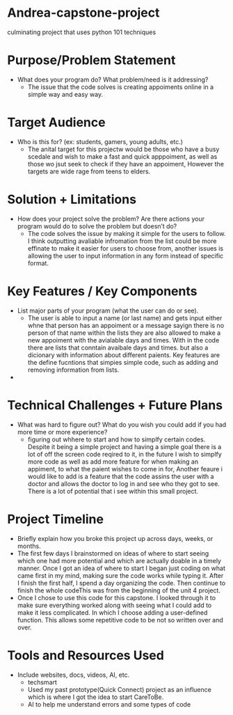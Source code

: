 # Andrea-capstone-project
culminating project that uses python 101 techniques
# Purpose/Problem Statement
- What does your program do? What problem/need is it addressing?
  - The issue that the code solves is creating appoiments online in a simple way and easy way. 
  
# Target Audience
- Who is this for? (ex: students, gamers, young adults, etc.)
  - The anital target for this projectw would be those who have a busy scedale and wish to make a fast and quick apppoiment, as well as those wo jsut seek to check if they
   have an appoiment, However the targets are wide rage from teens to elders. 
  
# Solution + Limitations
- How does your project solve the problem? Are there actions your program would do to solve the problem but doesn’t do?
  - The code solves the issue by making it simple for the users to follow. I think outputting avaliable infromation from the list could be more effinate to make it easier
    for users to choose from, another issues is allowing the user to input information in any form instead of specific format. 
  
# Key Features / Key Components
 - List major parts of your program (what the user can do or see).
   - The user is able to input a name (or last name) and gets input either whne that person has an appoiment or a message sayign there is no person of that name within the lists
     they are also allowed to make a new appoiment with the avialable days and times. With in the code there are lists that conntain avaibale days and times. but also a dicionary
     with information about different paients. Key features are the define fucntions that simpies simple code, such as adding and removing information from lists. 
 - 
# Technical Challenges + Future Plans
- What was hard to figure out? What do you wish you could add if you had more time or more experience?
  - figuring out whhere to start and how to simplfy certain codes. Despite it being a simple project and having a simple goal there is a lot of off the screen code reqired to it,
    in the future I wish to simplfy more code as well as add more feature for when making an appiment, to what the paient wishes to come in for, Another feaure i would like to add
    is a feature that the code assins the user with a doctor and allows the doctor to log in and see who they got to see. There is a lot of potential that  i see within this
    small project. 
  
# Project Timeline
 - Briefly explain how you broke this project up across days, weeks, or months.
  - The first few days I brainstormed on ideas of where to start seeing which one had more potential and which are actually doable in a timely manner. 
    Once I got an idea of where to start I began just coding on what came first in my mind, making sure the code works while typing it. After I finish the first half, I spend a day organizing the      code. Then continue to finish the whole codeThis was from the beginning of the unit 4 project. 
  - Once I chose to use this code for this capstone. I looked through it to make sure everything worked along with seeing what I could add to make it less complicated.  In which I choose adding a      user-defined function. This allows some repetitive code to be not so written over and over. 

   
# Tools and Resources Used
- Include websites, docs, videos, AI, etc.
  - techsmart
  - Used my past prototype(Quick Connect) project as an influence which is where I got the idea to start CareToBe.
  - AI to help me understand errors and some types of code


